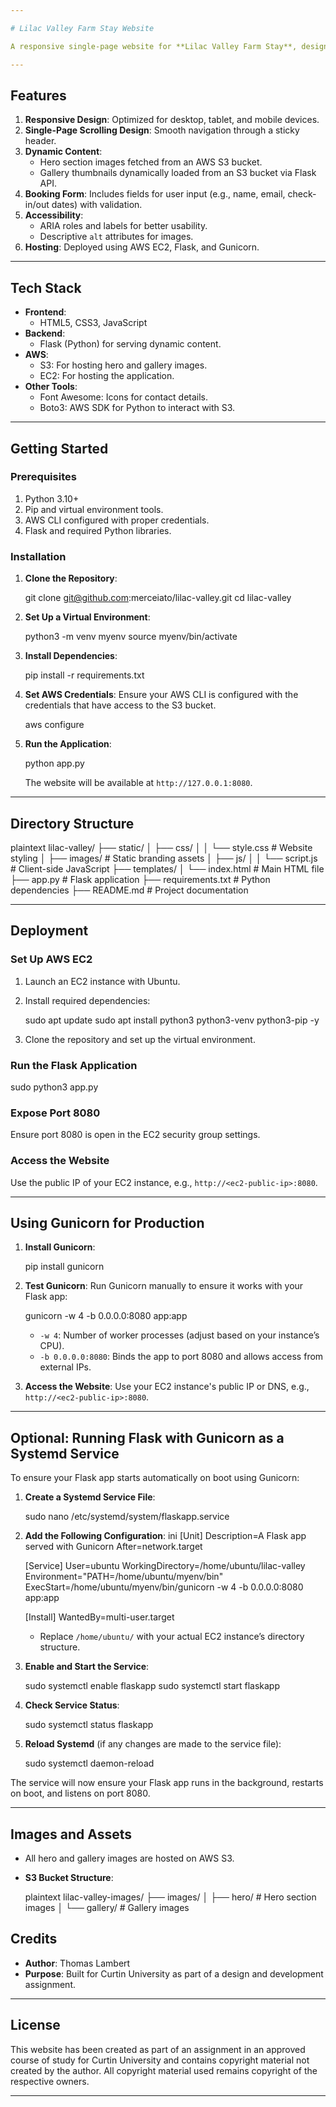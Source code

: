 ```yaml
---

# Lilac Valley Farm Stay Website

A responsive single-page website for **Lilac Valley Farm Stay**, designed as part of a university project. The website showcases the charm of Lilac Valley Farm Stay, with sections for a hero banner, about information, gallery, bookings, and contact details. 

---
```


## **Features**

1. **Responsive Design**: Optimized for desktop, tablet, and mobile devices.
2. **Single-Page Scrolling Design**: Smooth navigation through a sticky header.
3. **Dynamic Content**:
   - Hero section images fetched from an AWS S3 bucket.
   - Gallery thumbnails dynamically loaded from an S3 bucket via Flask API.
4. **Booking Form**: Includes fields for user input (e.g., name, email, check-in/out dates) with validation.
5. **Accessibility**:
   - ARIA roles and labels for better usability.
   - Descriptive `alt` attributes for images.
6. **Hosting**: Deployed using AWS EC2, Flask, and Gunicorn.

---

## **Tech Stack**

- **Frontend**: 
  - HTML5, CSS3, JavaScript
- **Backend**:
  - Flask (Python) for serving dynamic content.
- **AWS**:
  - S3: For hosting hero and gallery images.
  - EC2: For hosting the application.
- **Other Tools**:
  - Font Awesome: Icons for contact details.
  - Boto3: AWS SDK for Python to interact with S3.

---

## **Getting Started**

### Prerequisites

1. Python 3.10+
2. Pip and virtual environment tools.
3. AWS CLI configured with proper credentials.
4. Flask and required Python libraries.

### Installation

1. **Clone the Repository**:
   
   git clone git@github.com:merceiato/lilac-valley.git
   cd lilac-valley
   

2. **Set Up a Virtual Environment**:
   
   python3 -m venv myenv
   source myenv/bin/activate
   

3. **Install Dependencies**:
   
   pip install -r requirements.txt
   

4. **Set AWS Credentials**:
   Ensure your AWS CLI is configured with the credentials that have access to the S3 bucket.
   
   aws configure
   

5. **Run the Application**:
   
   python app.py
   
   The website will be available at `http://127.0.0.1:8080`.

---

## **Directory Structure**


plaintext
lilac-valley/
├── static/
│   ├── css/
│   │   └── style.css       # Website styling
│   ├── images/             # Static branding assets
│   ├── js/
│   │   └── script.js       # Client-side JavaScript
├── templates/
│   └── index.html          # Main HTML file
├── app.py                  # Flask application
├── requirements.txt        # Python dependencies
├── README.md               # Project documentation


---

## **Deployment**

### Set Up AWS EC2

1. Launch an EC2 instance with Ubuntu.
2. Install required dependencies:
   
   sudo apt update
   sudo apt install python3 python3-venv python3-pip -y
   
3. Clone the repository and set up the virtual environment.

### Run the Flask Application


sudo python3 app.py


### Expose Port 8080

Ensure port 8080 is open in the EC2 security group settings.

### Access the Website

Use the public IP of your EC2 instance, e.g., `http://<ec2-public-ip>:8080`.

---

## **Using Gunicorn for Production**

1. **Install Gunicorn**:
   
   pip install gunicorn
   

2. **Test Gunicorn**:
   Run Gunicorn manually to ensure it works with your Flask app:
   
   gunicorn -w 4 -b 0.0.0.0:8080 app:app
   
   - `-w 4`: Number of worker processes (adjust based on your instance’s CPU).
   - `-b 0.0.0.0:8080`: Binds the app to port 8080 and allows access from external IPs.

3. **Access the Website**:
   Use your EC2 instance's public IP or DNS, e.g., `http://<ec2-public-ip>:8080`.

---

## **Optional: Running Flask with Gunicorn as a Systemd Service**

To ensure your Flask app starts automatically on boot using Gunicorn:

1. **Create a Systemd Service File**:
   
   sudo nano /etc/systemd/system/flaskapp.service
   

2. **Add the Following Configuration**:
   ini
   [Unit]
   Description=A Flask app served with Gunicorn
   After=network.target

   [Service]
   User=ubuntu
   WorkingDirectory=/home/ubuntu/lilac-valley
   Environment="PATH=/home/ubuntu/myenv/bin"
   ExecStart=/home/ubuntu/myenv/bin/gunicorn -w 4 -b 0.0.0.0:8080 app:app

   [Install]
   WantedBy=multi-user.target
   

   - Replace `/home/ubuntu/` with your actual EC2 instance’s directory structure.

3. **Enable and Start the Service**:
   
   sudo systemctl enable flaskapp
   sudo systemctl start flaskapp
   

4. **Check Service Status**:
   
   sudo systemctl status flaskapp
   

5. **Reload Systemd** (if any changes are made to the service file):
   
   sudo systemctl daemon-reload
   

The service will now ensure your Flask app runs in the background, restarts on boot, and listens on port 8080.

---

## **Images and Assets**

- All hero and gallery images are hosted on AWS S3.
- **S3 Bucket Structure**:
  
  plaintext
  lilac-valley-images/
  ├── images/
  │   ├── hero/            # Hero section images
  │   └── gallery/         # Gallery images
  

## **Credits**

- **Author**: Thomas Lambert
- **Purpose**: Built for Curtin University as part of a design and development assignment.

---

## **License**

This website has been created as part of an assignment in an approved course of study for Curtin University and contains copyright material not created by the author. All copyright material used remains copyright of the respective owners.

--- 
